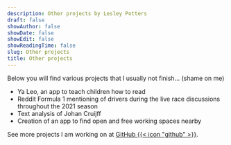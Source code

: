 ```yaml
---
description: Other projects by Lesley Potters
draft: false
showAuthor: false
showDate: false
showEdit: false
showReadingTime: false
slug: Other projects
title: Other projects
---
```


Below you will find various projects that I usually not finish... (shame on me)

<ul>
    <li>Ya Leo, an app to teach children how to read</li>
    <li>Reddit Formula 1 mentioning of drivers during the live race discussions throughout the 2021 season</li>
    <li>Text analysis of Johan Cruijff</li>
    <li>Creation of an app to find open and free working spaces nearby</li>
</ul>


See more projects I am working on at <a href="https://github.com/lesleypotters" target="_blank" rel="noopener">GitHub {{< icon "github" >}}</a>.